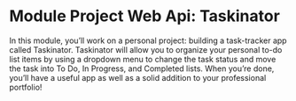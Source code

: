 # Module Project Web Api: Taskinator
In this module, you’ll work on a personal project: building a task-tracker app called Taskinator. Taskinator will allow you to organize your personal to-do list items by using a dropdown menu to change the task status and move the task into To Do, In Progress, and Completed lists. When you’re done, you’ll have a useful app as well as a solid addition to your professional portfolio!
